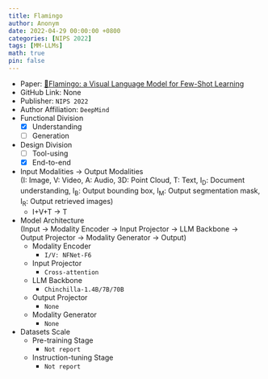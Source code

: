 ```yaml
---
title: Flamingo
author: Anonym
date: 2022-04-29 00:00:00 +0800
categories: [NIPS 2022]
tags: [MM-LLMs]
math: true
pin: false
---
```


- Paper: [🦩Flamingo: a Visual Language Model for Few-Shot Learning](https://arxiv.org/abs/2204.14198)
- GitHub Link: None
- Publisher: `NIPS 2022`
- Author Affiliation: `DeepMind`
- Functional Division
  + [x] Understanding
  + [ ] Generation
- Design Division
  + [ ] Tool-using
  + [x] End-to-end
- Input Modalities $\rightarrow$ Output Modalities <br />(I: Image, V: Video, A: Audio, 3D: Point Cloud, T: Text, I<sub>D</sub>: Document understanding, I<sub>B</sub>: Output bounding box, I<sub>M</sub>: Output segmentation mask, I<sub>R</sub>: Output retrieved images)
  + I+V+T $\rightarrow$ T
- Model Architecture <br />(Input $\rightarrow$ Modality Encoder $\rightarrow$ Input Projector $\rightarrow$ LLM Backbone $\rightarrow$ Output Projector $\rightarrow$ Modality Generator $\rightarrow$ Output)
  + Modality Encoder
    * `I/V: NFNet-F6`
  + Input Projector
    * `Cross-attention`
  + LLM Backbone
    * `Chinchilla-1.4B/7B/70B`
  + Output Projector
    * `None`
  + Modality Generator
    * `None`
- Datasets Scale
  + Pre-training Stage
    * `Not report`
  + Instruction-tuning Stage
    * `Not report`
